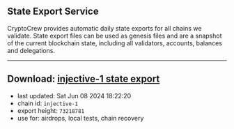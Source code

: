 ## State Export Service
CryptoCrew provides automatic daily state exports for all chains we validate. State export files can be used as genesis files and are a snapshot of the current blockchain state, including all validators, accounts, balances and delegations.

---
**Download: [injective-1 state export](https://dl-eu2.ccvalidators.com/SERVICE/injective/injective-1_export_73218781.json)**
---

- last updated: Sat Jun 08 2024 18:22:20
- chain id: `injective-1`
- export height: `73218781`
- use for: airdrops, local tests, chain recovery

